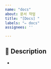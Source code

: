 ```yaml
---
name: "docs"
about: 문서 작업
title: "[Docs] "
labels: "✏️ docs"
assignees: ''

---
```


## 📌 Description
- 